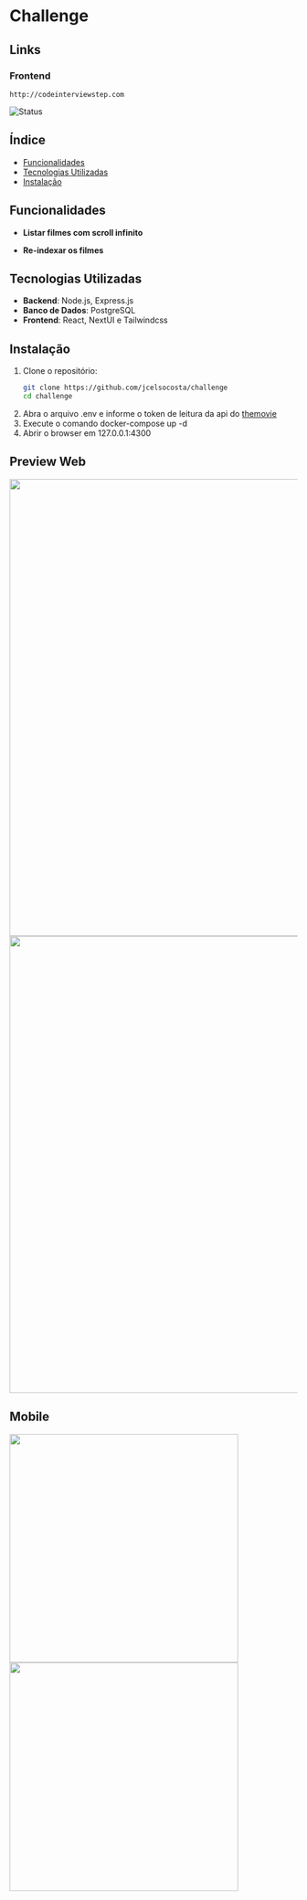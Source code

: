 # Challenge

## Links
  ### Frontend
    http://codeinterviewstep.com

![Status](https://img.shields.io/badge/status-finalizado-blue)

## Índice

- [Funcionalidades](#funcionalidades)
- [Tecnologias Utilizadas](#tecnologias-utilizadas)
- [Instalação](#instalação)

## Funcionalidades

- **Listar filmes com scroll infinito**

- **Re-indexar os filmes**

## Tecnologias Utilizadas

- **Backend**: Node.js, Express.js
- **Banco de Dados**: PostgreSQL
- **Frontend**: React, NextUI e Tailwindcss


## Instalação

1. Clone o repositório:
   ```bash
   git clone https://github.com/jcelsocosta/challenge
   cd challenge
2. Abra o arquivo .env e informe o token de leitura da api do [themovie](https://developers.themoviedb.org/3)
3. Execute o comando docker-compose up -d
4. Abrir o browser em 127.0.0.1:4300

## Preview Web

<img src="/assets/web_1.png" width="800px"/>

<img src="/assets/web_2.jpeg" width="800px"/>

## Mobile

<img src="/assets/mb_1.jpeg" width="400px"/>
<img src="/assets/mb_2.jpeg" width="400px"/>
